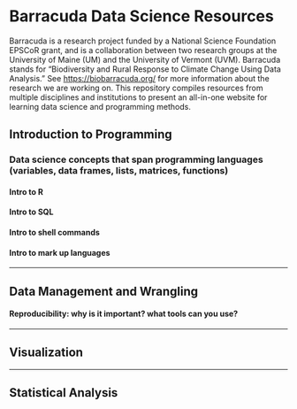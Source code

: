 # Barracuda Data Science Resources

Barracuda is a research project funded by a National Science Foundation EPSCoR grant, and is a collaboration between two research groups at the University of Maine (UM) and the University of Vermont (UVM). Barracuda stands for “Biodiversity and Rural Response to Climate Change Using Data Analysis.” See https://biobarracuda.org/ for more information about the research we are working on. This repository compiles resources from multiple disciplines and institutions to present an all-in-one website for learning data science and programming methods.



## Introduction to Programming

### Data science concepts that span programming languages (variables, data frames, lists, matrices, functions)

#### Intro to R

#### Intro to SQL

#### Intro to shell commands

#### Intro to mark up languages

------

## Data Management and Wrangling

#### Reproducibility: why is it important? what tools can you use?

------

## Visualization

------

## Statistical Analysis 
